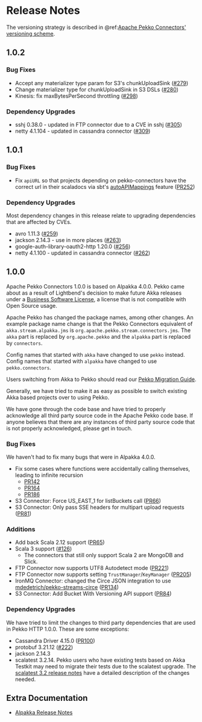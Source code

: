 # Release Notes

The versioning strategy is described in @ref:[Apache Pekko Connectors' versioning scheme](../other-docs/versioning.md).

## 1.0.2

### Bug Fixes

* Accept any materializer type param for S3's chunkUploadSink ([#279](https://github.com/apache/incubator-pekko-connectors/pull/279))
* Change materializer type for chunkUploadSink in S3 DSLs ([#280](https://github.com/apache/incubator-pekko-connectors/pull/280))
* Kinesis: fix maxBytesPerSecond throttling ([#298](https://github.com/apache/incubator-pekko-connectors/pull/298)) 

### Dependency Upgrades

* sshj 0.38.0 - updated in FTP connector due to a CVE in sshj ([#305](https://github.com/apache/incubator-pekko-connectors/pull/305))
* netty 4.1.104 - updated in cassandra connector ([#309](https://github.com/apache/incubator-pekko-connectors/pull/309))

## 1.0.1

### Bug Fixes

* Fix `apiURL` so that projects depending on pekko-connectors have the correct
url in their scaladocs via sbt's [autoAPIMappings](https://www.scala-sbt.org/1.x/docs/Howto-Scaladoc.html#Define+the+location+of+API+documentation+for+a+library) feature ([PR252](https://github.com/apache/incubator-pekko-connectors/pull/252))

### Dependency Upgrades

Most dependency changes in this release relate to upgrading dependencies that are affected by CVEs.

* avro 1.11.3 ([#259](https://github.com/apache/incubator-pekko-connectors/issues/259))
* jackson 2.14.3 - use in more places ([#263](https://github.com/apache/incubator-pekko-connectors/pull/263))
* google-auth-library-oauth2-http 1.20.0 ([#256](https://github.com/apache/incubator-pekko-connectors/issues/256))
* netty 4.1.100 - updated in cassandra connector ([#262](https://github.com/apache/incubator-pekko-connectors/pull/262))

## 1.0.0

Apache Pekko Connectors 1.0.0 is based on Alpakka 4.0.0. Pekko came about as a result of Lightbend's decision to make future
Akka releases under a [Business Software License](https://www.lightbend.com/blog/why-we-are-changing-the-license-for-akka),
a license that is not compatible with Open Source usage.

Apache Pekko has changed the package names, among other changes. An example package name change is that the
Pekko Connectors equivalent of `akka.stream.alpakka.jms` is `org.apache.pekko.stream.connectors.jms`.
The `akka` part is replaced by `org.apache.pekko` and the `alpakka` part is replaced by `connectors`.

Config names that started with `akka` have changed to
use `pekko` instead. Config names that started with `alpakka` have changed to use `pekko.connectors`.

Users switching from Akka to Pekko should read our [Pekko Migration Guide](https://pekko.apache.org/docs/pekko/current/project/migration-guides.html).

Generally, we have tried to make it as easy as possible to switch existing Akka based projects over to using Pekko.

We have gone through the code base and have tried to properly acknowledge all third party source code in the
Apache Pekko code base. If anyone believes that there are any instances of third party source code that is not
properly acknowledged, please get in touch.

### Bug Fixes
We haven't had to fix many bugs that were in Alpakka 4.0.0.

* Fix some cases where functions were accidentally calling themselves, leading to infinite recursion
    * [PR142](https://github.com/apache/incubator-pekko-connectors/pull/142)
    * [PR164](https://github.com/apache/incubator-pekko-connectors/pull/164)
    * [PR186](https://github.com/apache/incubator-pekko-connectors/pull/186)
* S3 Connector: Force US_EAST_1 for listBuckets call ([PR66](https://github.com/apache/incubator-pekko-connectors/pull/66))
* S3 Connector: Only pass SSE headers for multipart upload requests ([PR81](https://github.com/apache/incubator-pekko-connectors/pull/81))

### Additions
* Add back Scala 2.12 support ([PR65](https://github.com/apache/incubator-pekko-connectors/pull/65))
* Scala 3 support ([#126](https://github.com/apache/incubator-pekko-connectors/issues/126))
    * The connectors that still only support Scala 2 are MongoDB and Slick.
* FTP Connector now supports UTF8 Autodetect mode ([PR221](https://github.com/apache/incubator-pekko-connectors/pull/221))
* FTP Connector now supports setting `TrustManager`/`KeyManager` ([PR205](https://github.com/apache/incubator-pekko-connectors/pull/205))
* IronMQ Connector: changed the Circe JSON integration to use [mdedetrich/pekko-streams-circe](https://github.com/mdedetrich/pekko-streams-circe) ([PR134](https://github.com/apache/incubator-pekko-connectors/pull/134)) 
* S3 Connector: Add Bucket With Versioning API support ([PR84](https://github.com/apache/incubator-pekko-connectors/pull/84))

### Dependency Upgrades
We have tried to limit the changes to third party dependencies that are used in Pekko HTTP 1.0.0. These are some exceptions:

* Cassandra Driver 4.15.0 ([PR100](https://github.com/apache/incubator-pekko-connectors/pull/100))
* protobuf 3.21.12 ([#222](https://github.com/apache/incubator-pekko-connectors/issues/222))
* jackson 2.14.3
* scalatest 3.2.14. Pekko users who have existing tests based on Akka Testkit may need to migrate their tests due to the scalatest upgrade. The [scalatest 3.2 release notes](https://www.scalatest.org/release_notes/3.2.0) have a detailed description of the changes needed.


## Extra Documentation

* [Alpakka Release Notes](https://doc.akka.io/docs/alpakka/current/release-notes/index.html)

